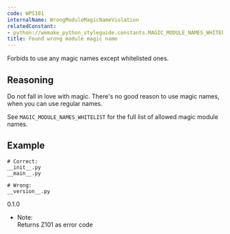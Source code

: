 ```yaml
---
code: WPS101
internalName: WrongModuleMagicNameViolation
relatedConstant:
- python://wemake_python_styleguide.constants.MAGIC_MODULE_NAMES_WHITELIST
title: Found wrong module magic name
---
```


Forbids to use any magic names except whitelisted ones.

## Reasoning
Do not fall in love with magic. There's no good reason to use magic
names, when you can use regular names.

See
`MAGIC_MODULE_NAMES_WHITELIST`
for the full list of allowed magic module names.

## Example

    # Correct:
    __init__.py
    __main__.py
    
    # Wrong:
    __version__.py

<div class="versionadded">

0.1.0

</div>

  - Note:  
    Returns Z101 as error code
